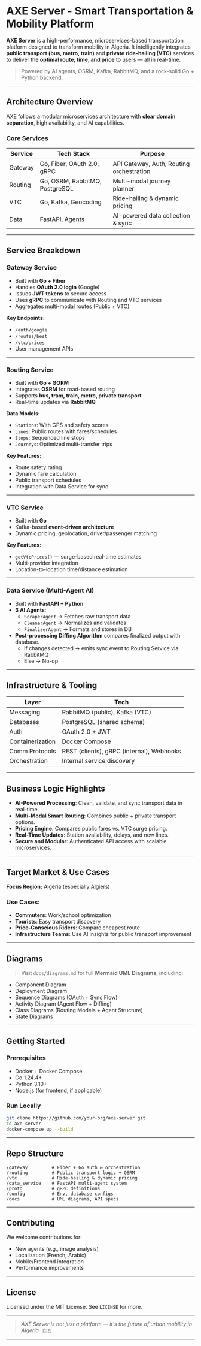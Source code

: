 # AXE Server - Smart Transportation & Mobility Platform

**AXE Server** is a high-performance, microservices-based transportation platform designed to transform mobility in Algeria. It intelligently integrates **public transport (bus, metro, train)** and **private ride-hailing (VTC)** services to deliver the **optimal route, time, and price** to users — all in real-time.

>  Powered by AI agents, OSRM, Kafka, RabbitMQ, and a rock-solid Go + Python backend.

---

##  Architecture Overview

AXE follows a modular microservices architecture with **clear domain separation**, high availability, and AI capabilities.

### Core Services

| Service         | Tech Stack                    | Purpose                                |
|-----------------|-------------------------------|----------------------------------------|
|  Gateway      | Go, Fiber, OAuth 2.0, gRPC     | API Gateway, Auth, Routing orchestration |
|  Routing      | Go, OSRM, RabbitMQ, PostgreSQL | Multi-modal journey planner            |
|  VTC          | Go, Kafka, Geocoding           | Ride-hailing & dynamic pricing         |
|  Data         | FastAPI, Agents         | AI-powered data collection & sync      |

---

## Service Breakdown

###  Gateway Service
- Built with **Go + Fiber**
- Handles **OAuth 2.0 login** (Google)
- Issues **JWT tokens** to secure access
- Uses **gRPC** to communicate with Routing and VTC services
- Aggregates multi-modal routes (Public + VTC)

**Key Endpoints:**
- `/auth/google`
- `/routes/best`
- `/vtc/prices`
- User management APIs

---

###  Routing Service
- Built with **Go + GORM**
- Integrates **OSRM** for road-based routing
- Supports **bus, tram, train, metro, private transport**
- Real-time updates via **RabbitMQ**

**Data Models:**
- `Stations`: With GPS and safety scores
- `Lines`: Public routes with fares/schedules
- `Stops`: Sequenced line stops
- `Journeys`: Optimized multi-transfer trips

**Key Features:**
- Route safety rating
- Dynamic fare calculation
- Public transport schedules
- Integration with Data Service for sync

---

###  VTC Service
- Built with **Go**
- Kafka-based **event-driven architecture**
- Dynamic pricing, geolocation, driver/passenger matching

**Key Features:**
- `getVtcPrices()` — surge-based real-time estimates
- Multi-provider integration
- Location-to-location time/distance estimation

---

###  Data Service (Multi-Agent AI)
- Built with **FastAPI + Python**
- **3 AI Agents**:
  - `ScraperAgent` → Fetches raw transport data
  - `CleanerAgent` → Normalizes and validates
  - `FinalizerAgent` → Formats and stores in DB
- **Post-processing Diffing Algorithm** compares finalized output with database.
  - If changes detected → emits sync event to Routing Service via RabbitMQ
  - Else → No-op

---

##  Infrastructure & Tooling

| Layer             | Tech                         |
|------------------|------------------------------|
| Messaging        | RabbitMQ (public), Kafka (VTC) |
| Databases        | PostgreSQL (shared schema)   |
| Auth             | OAuth 2.0 + JWT              |
| Containerization | Docker Compose               |
| Comm Protocols   | REST (clients), gRPC (internal), Webhooks |
| Orchestration    | Internal service discovery   |

---

## Business Logic Highlights

-  **AI-Powered Processing**: Clean, validate, and sync transport data in real-time.
-  **Multi-Modal Smart Routing**: Combines public + private transport options.
-  **Pricing Engine**: Compares public fares vs. VTC surge pricing.
-  **Real-Time Updates**: Station availability, delays, and new lines.
-  **Secure and Modular**: Authenticated API access with scalable microservices.

---

##  Target Market & Use Cases

**Focus Region:** Algeria (especially Algiers)

### Use Cases:
- **Commuters**: Work/school optimization
- **Tourists**: Easy transport discovery
- **Price-Conscious Riders**: Compare cheapest route
- **Infrastructure Teams**: Use AI insights for public transport improvement

---

##  Diagrams

> Visit `docs/diagrams.md` for full **Mermaid UML Diagrams**, including:
- Component Diagram
- Deployment Diagram
- Sequence Diagrams (OAuth + Sync Flow)
- Activity Diagram (Agent Flow + Diffing)
- Class Diagrams (Routing Models + Agent Structure)
- State Diagrams

---

##  Getting Started

### Prerequisites
- Docker + Docker Compose
- Go 1.24.4+
- Python 3.10+
- Node.js (for frontend, if applicable)

### Run Locally

```bash
git clone https://github.com/your-org/axe-server.git
cd axe-server
docker-compose up --build
```

---

##  Repo Structure

```
/gateway         # Fiber + Go auth & orchestration
/routing         # Public transport logic + OSRM
/vtc             # Ride-hailing & dynamic pricing
/data_service    # FastAPI multi-agent system
/proto           # gRPC definitions
/config          # Env, database configs
/docs            # UML diagrams, API specs
```

---

##  Contributing

We welcome contributions for:
- New agents (e.g., image analysis)
- Localization (French, Arabic)
- Mobile/Frontend integration
- Performance improvements

---

##  License

Licensed under the MIT License. See `LICENSE` for more.



---

> *AXE Server is not just a platform — it's the future of urban mobility in Algeria.* 🇩🇿

---

